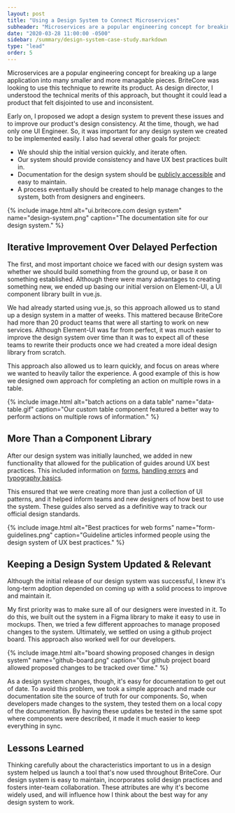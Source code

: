 ```yaml
---
layout: post
title: "Using a Design System to Connect Microservices"
subheader: "Microservices are a popular engineering concept for breaking up a large application into many smaller and more manageable pieces. BriteCore was looking to use this technique to rewrite its product. As design director, I understood the technical merits of this approach, but thought it could lead a product that felt disjointed to use and inconsistent."
date: "2020-03-28 11:00:00 -0500"
sidebar: /summary/design-system-case-study.markdown
type: "lead"
order: 5
---
```


<p class="u-text--lg">
    Microservices are a popular engineering concept for breaking up a large application into many smaller and more managable pieces. BriteCore was looking to use this technique to rewrite its product. As design director, I understood the technical merits of this approach, but thought it could lead a product that felt disjointed to use and inconsistent.
</p>

Early on, I proposed we adopt a design system to prevent these issues and to improve our product's design consistency. At the time, though, we had only one UI Engineer. So, it was important for any design system we created to be implemented easily. I also had several other goals for project:

* We should ship the initial version quickly, and iterate often.
* Our system should provide consistency and have UX best practices built in.
* Documentation for the design system should be [publicly accessible](https://ui.britecore.com/#/en-US/guidelines/principles#) and easy to maintain.
* A process eventually should be created to help manage changes to the system, both from designers and engineers.

{% include image.html alt="ui.britecore.com design system" name="design-system.png" caption="The documentation site for our design system." %}

## Iterative Improvement Over Delayed Perfection
The first, and most important choice we faced with our design system was whether we should build something from the ground up, or base it on something established. Although there were many advantages to creating something new, we ended up basing our initial version on Element-UI, a UI component library built in vue.js.

We had already started using vue.js, so this approach allowed us to stand up a design system in a matter of weeks. This mattered because BriteCore had more than 20 product teams that were all starting to work on new services. Although Element-UI was far from perfect, it was much easier to improve the design system over time than it was to expect all of these teams to rewrite their products once we had created a more ideal design library from scratch.

This approach also allowed us to learn quickly, and focus on areas where we wanted to heavily tailor the experience. A good example of this is how we designed own approach for completing an action on multiple rows in a table.

{% include image.html alt="batch actions on a data table" name="data-table.gif" caption="Our custom table component featured a better way to perform actions on multiple rows of information." %}

## More Than a Component Library
After our design system was initially launched, we added in new functionality that allowed for the publication of guides around UX best practices. This included information on [forms](https://ui.britecore.com/#/en-US/guidelines/data-entry-and-forms), [handling errors](https://ui.britecore.com/#/en-US/guidelines/communicating-system-status) and [typography basics](https://ui.britecore.com/#/en-US/guidelines/typography).

This ensured that we were creating more than just a collection of UI patterns, and it helped inform teams and new designers of how best to use the system. These guides also served as a definitive way to track our official design standards.

{% include image.html alt="Best practices for web forms" name="form-guidelines.png" caption="Guideline articles informed people using the design system of UX best practices." %}

## Keeping a Design System Updated & Relevant
Although the initial release of our design system was successful, I knew it's long-term adoption depended on coming up with a solid process to improve and maintain it. 

My first priority was to make sure all of our designers were invested in it. To do this, we built out the system in a Figma library to make it easy to use in mockups. Then, we tried a few different approaches to manage proposed changes to the system. Ultimately, we settled on using a github project board. This approach also worked well for our developers.

{% include image.html alt="board showing proposed changes in design system" name="github-board.png" caption="Our github project board allowed proposed changes to be tracked over time." %}

As a design system changes, though, it's easy for documentation to get out of date. To avoid this problem, we took a simple approach and made our documentation site the source of truth for our components. So, when developers made changes to the system, they tested them on a local copy of the documentation. By having these updates be tested in the same spot where components were described, it made it much easier to keep everything in sync. 

## Lessons Learned
Thinking carefully about the characteristics important to us in a design system helped us launch a tool that's now used throughout BriteCore. Our design system is easy to maintain, incorporates solid design practices and fosters inter-team collaboration. These attributes are why it's become widely used, and will influence how I think about the best way for any design system to work.
